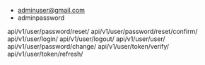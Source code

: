 - adminuser@gmail.com
- adminpassword


api/v1/user/password/reset/
api/v1/user/password/reset/confirm/
api/v1/user/login/
api/v1/user/logout/
api/v1/user/user/
api/v1/user/password/change/
api/v1/user/token/verify/
api/v1/user/token/refresh/